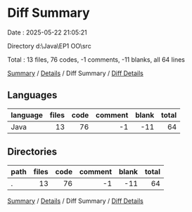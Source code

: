 # Diff Summary

Date : 2025-05-22 21:05:21

Directory d:\\Java\\EP1 OO\\src

Total : 13 files,  76 codes, -1 comments, -11 blanks, all 64 lines

[Summary](results.md) / [Details](details.md) / Diff Summary / [Diff Details](diff-details.md)

## Languages
| language | files | code | comment | blank | total |
| :--- | ---: | ---: | ---: | ---: | ---: |
| Java | 13 | 76 | -1 | -11 | 64 |

## Directories
| path | files | code | comment | blank | total |
| :--- | ---: | ---: | ---: | ---: | ---: |
| . | 13 | 76 | -1 | -11 | 64 |

[Summary](results.md) / [Details](details.md) / Diff Summary / [Diff Details](diff-details.md)
